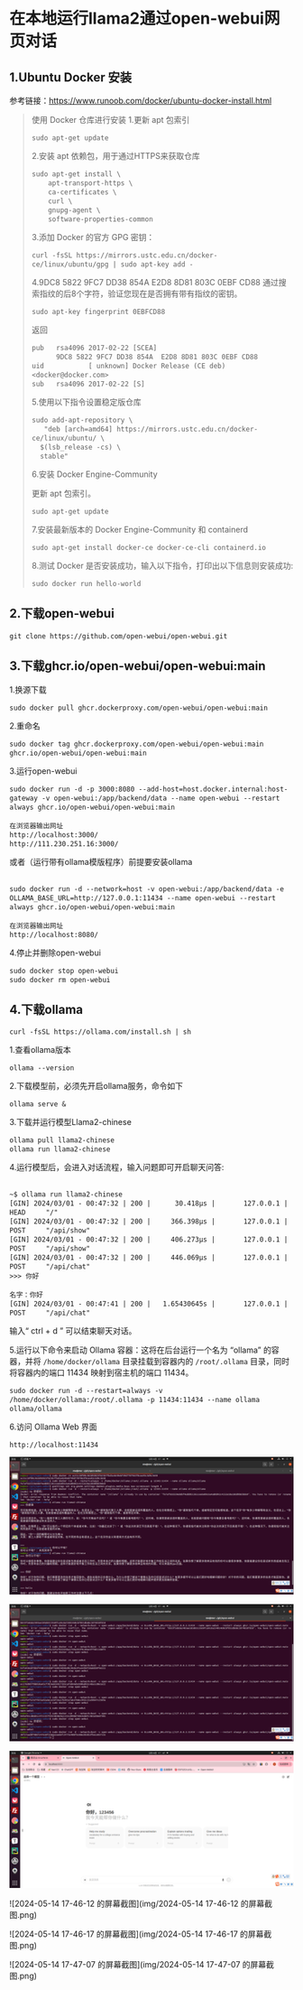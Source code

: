 # 在本地运行llama2通过open-webui网页对话

## 1.Ubuntu Docker 安装

参考链接：https://www.runoob.com/docker/ubuntu-docker-install.html

> 使用 Docker 仓库进行安装
> 1.更新 apt 包索引
>
> ```
> sudo apt-get update
> ```
>
> 2.安装 apt 依赖包，用于通过HTTPS来获取仓库
>
> ```
> sudo apt-get install \
>     apt-transport-https \
>     ca-certificates \
>     curl \
>     gnupg-agent \
>     software-properties-common
> ```
>
> 3.添加 Docker 的官方 GPG 密钥：
>
> ```
> curl -fsSL https://mirrors.ustc.edu.cn/docker-ce/linux/ubuntu/gpg | sudo apt-key add -
> ```
>
> 4.9DC8 5822 9FC7 DD38 854A E2D8 8D81 803C 0EBF CD88 通过搜索指纹的后8个字符，验证您现在是否拥有带有指纹的密钥。
>
> ```
> sudo apt-key fingerprint 0EBFCD88
> ```
>
> 返回
>
> ```
> pub   rsa4096 2017-02-22 [SCEA]
>       9DC8 5822 9FC7 DD38 854A  E2D8 8D81 803C 0EBF CD88
> uid           [ unknown] Docker Release (CE deb) <docker@docker.com>
> sub   rsa4096 2017-02-22 [S]
> ```
>
> 5.使用以下指令设置稳定版仓库
>
> ```
> sudo add-apt-repository \
>    "deb [arch=amd64] https://mirrors.ustc.edu.cn/docker-ce/linux/ubuntu/ \
>   $(lsb_release -cs) \
>   stable"
> ```
>
> 6.安装 Docker Engine-Community
>
> 更新 apt 包索引。
>
> ```
> sudo apt-get update
> ```
>
> 7.安装最新版本的 Docker Engine-Community 和 containerd 
>
> ```
> sudo apt-get install docker-ce docker-ce-cli containerd.io
> ```
>
> 8.测试 Docker 是否安装成功，输入以下指令，打印出以下信息则安装成功:
>
> ```
> sudo docker run hello-world
> ```

## 2.下载open-webui

```
git clone https://github.com/open-webui/open-webui.git
```

## 3.下载ghcr.io/open-webui/open-webui:main

1.换源下载

```
sudo docker pull ghcr.dockerproxy.com/open-webui/open-webui:main
```

2.重命名

```
sudo docker tag ghcr.dockerproxy.com/open-webui/open-webui:main ghcr.io/open-webui/open-webui:main
```

3.运行open-webui

```
sudo docker run -d -p 3000:8080 --add-host=host.docker.internal:host-gateway -v open-webui:/app/backend/data --name open-webui --restart always ghcr.io/open-webui/open-webui:main

在浏览器输出网址
http://localhost:3000/
http://111.230.251.16:3000/
```

或者（运行带有ollama模版程序）前提要安装ollama

```

sudo docker run -d --network=host -v open-webui:/app/backend/data -e OLLAMA_BASE_URL=http://127.0.0.1:11434 --name open-webui --restart always ghcr.io/open-webui/open-webui:main

在浏览器输出网址
http://localhost:8080/
```

4.停止并删除open-webui

```
sudo docker stop open-webui
sudo docker rm open-webui
```

## 4.下载ollama

```
curl -fsSL https://ollama.com/install.sh | sh
```

1.查看ollama版本

```
ollama --version
```

2.下载模型前，必须先开启ollama服务，命令如下

```
ollama serve &
```

3.下载并运行模型Llama2-chinese

```
ollama pull llama2-chinese
ollama run llama2-chinese
```

4.运行模型后，会进入对话流程，输入问题即可开启聊天问答:

```

~$ ollama run llama2-chinese
[GIN] 2024/03/01 - 00:47:32 | 200 |      30.418µs |       127.0.0.1 | HEAD     "/"
[GIN] 2024/03/01 - 00:47:32 | 200 |     366.398µs |       127.0.0.1 | POST     "/api/show"
[GIN] 2024/03/01 - 00:47:32 | 200 |     406.273µs |       127.0.0.1 | POST     "/api/show"
[GIN] 2024/03/01 - 00:47:32 | 200 |     446.069µs |       127.0.0.1 | POST     "/api/chat"
>>> 你好
 
名字：你好
[GIN] 2024/03/01 - 00:47:41 | 200 |   1.65430645s |       127.0.0.1 | POST     "/api/chat"
```

输入“ ctrl + d ” 可以结束聊天对话。



5.运行以下命令来启动 Ollama 容器：这将在后台运行一个名为 “ollama” 的容器，并将 `/home/docker/ollama` 目录挂载到容器内的 `/root/.ollama` 目录，同时将容器内的端口 11434 映射到宿主机的端口 11434。

```
sudo docker run -d --restart=always -v /home/docker/ollama:/root/.ollama -p 11434:11434 --name ollama ollama/ollama

```

6.访问 Ollama Web 界面

```
http://localhost:11434
```

![1](img/1.png)

![2](img/2.png)

![3](img/3.png)

![2024-05-14 17-46-12 的屏幕截图](img/2024-05-14 17-46-12 的屏幕截图.png)

![2024-05-14 17-46-17 的屏幕截图](img/2024-05-14 17-46-17 的屏幕截图.png)

![2024-05-14 17-47-07 的屏幕截图](img/2024-05-14 17-47-07 的屏幕截图.png)
